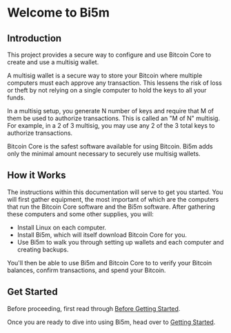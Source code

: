 # Welcome to Bi5m

## Introduction

This project provides a secure way to configure and use Bitcoin Core to create
and use a multisig wallet.

A multisig wallet is a secure way to store your Bitcoin where multiple
computers must each approve any transaction. This lessens the risk of loss or
theft by not relying on a single computer to hold the keys to all your funds.

In a multisig setup, you generate N number of keys and require that M of them
be used to authorize transactions. This is called an "M of N" multisig. For
example, in a 2 of 3 multisig, you may use any 2 of the 3 total keys to
authorize transactions.

Bitcoin Core is the safest software available for using Bitcoin. Bi5m adds only
the minimal amount necessary to securely use multisig wallets.

## How it Works

The instructions within this documentation will serve to get you started. You
will first gather equipment, the most important of which are the computers that
run the Bitcoin Core software and the Bi5m software. After gathering these
computers and some other supplies, you will:

* Install Linux on each computer.
* Install Bi5m, which will itself download Bitcoin Core for you.
* Use Bi5m to walk you through setting up wallets and each computer and
  creating backups.

You'll then be able to use Bi5m and Bitcoin Core to to verify your Bitcoin
balances, confirm transactions, and spend your Bitcoin.

## Get Started

Before proceeding, first read through [Before Getting
Started](before-getting-started).

Once you are ready to dive into using Bi5m, head over to [Getting
Started](getting-started).
